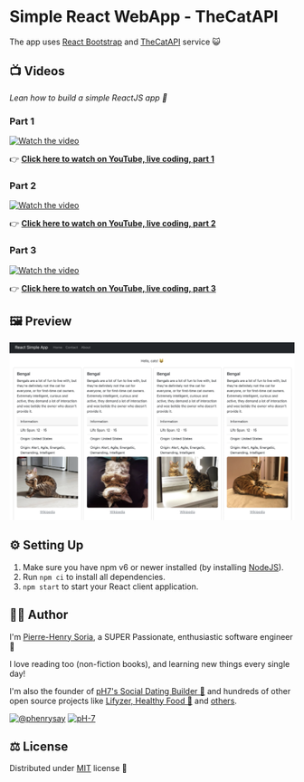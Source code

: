 # Simple React WebApp - TheCatAPI

The app uses [React Bootstrap](https://github.com/react-bootstrap/react-bootstrap) and [TheCatAPI](https://thecatapi.com) service 😺


## 📺 Videos

*Lean how to build a simple ReactJS app 🚀*

### Part 1

[![Watch the video][video1-thumbnail]](https://www.youtube.com/watch?v=kUR3XAFR3K0)

👉 **[Click here to watch on YouTube, live coding, part 1](https://www.youtube.com/watch?v=kUR3XAFR3K0)**


### Part 2

[![Watch the video][video2-thumbnail]](https://www.youtube.com/watch?v=d0IHEn5GeGU)

👉 **[Click here to watch on YouTube, live coding, part 2](https://www.youtube.com/watch?v=d0IHEn5GeGU)**


### Part 3

[![Watch the video][video3-thumbnail]](https://www.youtube.com/watch?v=e4Z5AhreKTc)

👉 **[Click here to watch on YouTube, live coding, part 3](https://www.youtube.com/watch?v=e4Z5AhreKTc)**


## 🖼 Preview

![Cat API WebApp project - Homepage example](homepage-cat-api-webapp-example.png)


## ⚙️ Setting Up

1. Make sure you have npm v6 or newer installed (by installing [NodeJS](https://nodejs.org/en/download)).
2. Run `npm ci` to install all dependencies.
3. `npm start` to start your React client application.


## 🧑‍🎨 Author

I'm [Pierre-Henry Soria](https://ph7.me), a SUPER Passionate, enthusiastic software engineer 🤖

I love reading too (non-fiction books), and learning new things every single day!

I'm also the founder of [pH7's Social Dating Builder 🚀](https://github.com/pH7Software/pH7-Social-Dating-CMS) and hundreds of other open source projects like [Lifyzer, Healthy Food 🍍](https://github.com/Lifyzer) and [others](https://github.com/pH-7?tab=repositories).

[![@phenrysay](https://img.shields.io/badge/Twitter-1DA1F2?style=for-the-badge&logo=twitter&logoColor=white)](https://twitter.com/phenrysay "Follow Me on Twitter") [![pH-7](https://img.shields.io/badge/GitHub-100000?style=for-the-badge&logo=github&logoColor=white)](https://github.com/pH-7 "Follow Me on GitHub")


## ⚖️ License

Distributed under [MIT](https://opensource.org/licenses/MIT) license 🎉


<!-- GitHub's Markdown reference links -->
[video1-thumbnail]: https://i1.ytimg.com/vi/kUR3XAFR3K0/maxresdefault.jpg
[video2-thumbnail]: https://i1.ytimg.com/vi/d0IHEn5GeGU/maxresdefault.jpg
[video3-thumbnail]: https://i1.ytimg.com/vi/e4Z5AhreKTc/maxresdefault.jpg


